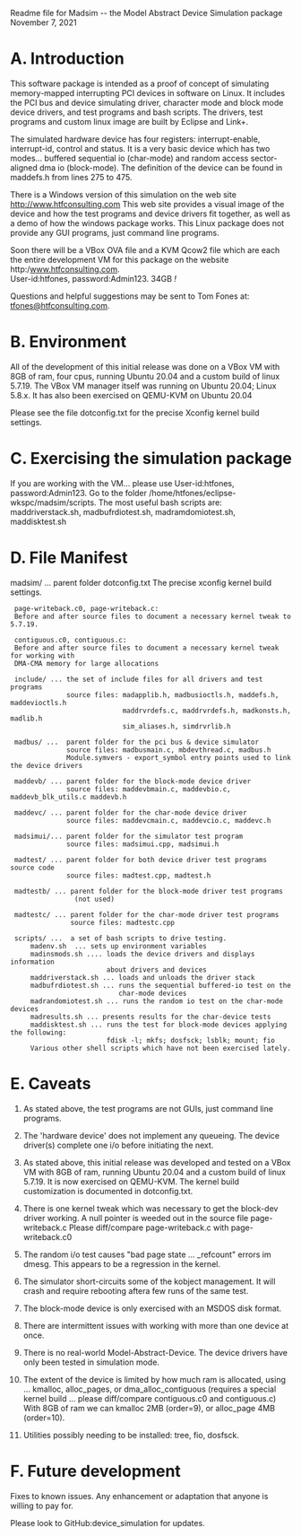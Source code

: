  Readme file for Madsim -- the Model Abstract Device Simulation package
 November 7, 2021

A. Introduction
   ============
   This software package is intended as a proof of concept of simulating memory-mapped 
   interrupting PCI devices in software on Linux. It includes the PCI bus and device
   simulating driver, character mode and block mode device drivers, and test programs
   and bash scripts. The drivers, test programs and custom linux image are built by
   Eclipse and Link+. 
   
   The simulated hardware device has four registers: interrupt-enable, interrupt-id,
   control and status. It is a very basic device which has two modes...
   buffered sequential io (char-mode) and random access sector-aligned dma io (block-mode).
   The definition of the device can be found in maddefs.h from lines 275 to 475.
   
   There is a Windows version of this simulation on the web site http://www.htfconsulting.com
   This web site provides a visual image of the device and how the test programs and device 
   drivers fit together, as well as a demo of how the windows package works.
   This Linux package does not provide any GUI programs, just command line programs.
   
   Soon there will be a VBox OVA file and a KVM Qcow2 file which are each the entire
   development VM for this package on the website http:/www.htfconsulting.com.                                                              	
   User-id:htfones, password:Admin123.   34GB *!*                                                        	
   
   Questions and helpful suggestions may be sent to Tom Fones at: tfones@htfconsulting.com.


B. Environment
   ===========
   All of the development of this initial release was done on a VBox VM with 8GB of ram,
   four cpus, running Ubuntu 20.04 and a custom build of linux 5.7.19.
   The VBox VM manager itself was running on Ubuntu 20.04; Linux 5.8.x.
   It has also been exercised on QEMU-KVM on Ubuntu 20.04
   
   Please see the file dotconfig.txt for the precise Xconfig kernel build settings.
   
   
C. Exercising the simulation package
   =================================                               
   If you are working with the VM... please use User-id:htfones, password:Admin123.
   Go to the folder /home/htfones/eclipse-wkspc/madsim/scripts.
   The most useful bash scripts are: 
   maddriverstack.sh, madbufrdiotest.sh, madramdomiotest.sh, maddisktest.sh                                                            	

D. File Manifest
   =============
   madsim/ ... parent folder
     dotconfig.txt 
     The precise xconfig kernel build settings.
     
     page-writeback.c0, page-writeback.c: 
     Before and after source files to document a necessary kernel tweak to 5.7.19.
     
     contiguous.c0, contiguous.c: 
     Before and after source files to document a necessary kernel tweak for working with
     DMA-CMA memory for large allocations 
     
     include/ ... the set of include files for all drivers and test programs
                  source files: madapplib.h, madbusioctls.h, maddefs.h, maddevioctls.h
                                maddrvrdefs.c, maddrvrdefs.h, madkonsts.h, madlib.h
                                sim_aliases.h, simdrvrlib.h
      
     madbus/ ...  parent folder for the pci bus & device simulator
                  source files: madbusmain.c, mbdevthread.c, madbus.h 
                  Module.symvers - export_symbol entry points used to link the device drivers
                  
     maddevb/ ... parent folder for the block-mode device driver
                  source files: maddevbmain.c, maddevbio.c, maddevb_blk_utils.c maddevb.h
                  
     maddevc/ ... parent folder for the char-mode device driver
                  source files: maddevcmain.c, maddevcio.c, maddevc.h
                  
     madsimui/... parent folder for the simulator test program
                  source files: madsimui.cpp, madsimui.h
                  
     madtest/ ... parent folder for both device driver test programs source code
                  source files: madtest.cpp, madtest.h

     madtestb/ ... parent folder for the block-mode driver test programs
                    (not used)

     madtestc/ ... parent folder for the char-mode driver test programs
                   source files: madtestc.cpp
   
     scripts/ ...  a set of bash scripts to drive testing.        
         madenv.sh  ... sets up environment variables
         madinsmods.sh .... loads the device drivers and displays information
                            about drivers and devices
         maddriverstack.sh ... loads and unloads the driver stack   
         madbufrdiotest.sh ... runs the sequential buffered-io test on the 
                               char-mode devices     
         madrandomiotest.sh ... runs the random io test on the char-mode devices     
         madresults.sh ... presents results for the char-device tests
         maddisktest.sh ... runs the test for block-mode devices applying the following:
                            fdisk -l; mkfs; dosfsck; lsblk; mount; fio
         Various other shell scripts which have not been exercised lately.                   
                                                        
                    
E. Caveats
   =======
   1) As stated above, the test programs are not GUIs, just command line programs.
   
   2) The 'hardware device' does not implement any queueing.
      The device driver(s) complete one i/o before initiating the next.

   3) As stated above, this initial release was developed and tested on a VBox VM with
      8GB of ram, running Ubuntu 20.04 and a custom build of linux 5.7.19.
      It is now exercised on QEMU-KVM.
      The kernel build customization is documented in dotconfig.txt.      
      
   4) There is one kernel tweak which was necessary to get the block-dev driver working.
      A null pointer is weeded out in the source file page-writeback.c
      Please diff/compare page-writeback.c with page-writeback.c0
      
   5) The random i/o test causes "bad page state ... _refcount" errors im dmesg.
      This appears to be a regression in the kernel.   
      
   6) The simulator short-circuits some of the kobject management.
      It will crash and require rebooting aftera few runs of the same test.    
   
   7) The block-mode device is only exercised with an MSDOS disk format. 
   
   8) There are intermittent issues with working with more than one device at once.  
      
   9) There is no real-world Model-Abstract-Device.
      The device drivers have only been tested in simulation mode.   
      
   10) The extent of the device is limited by how much ram is allocated, using ...
      kmalloc, alloc_pages, or dma_alloc_contiguous (requires a special kernel build ...
      please diff/compare contiguous.c0 and contiguous.c) 
      With 8GB of ram we can kmalloc 2MB (order=9), or alloc_page 4MB (order=10). 
      
   11) Utilities possibly needing to be installed: tree, fio, dosfsck.     


F. Future development
   ==================
   Fixes to known issues.
   Any enhancement or adaptation that anyone is willing to pay for.
   
   Please look to GitHub:device_simulation for updates.

